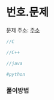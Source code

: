 # 번호.문제

문제 주소: [주소]()

```c
//C
```

```c++
//C++
```

```java
//java
```

```python
#python
```



### 풀이방법

